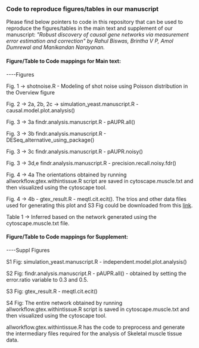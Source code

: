 ### Code to reproduce figures/tables in our manuscript
Please find below pointers to code in this repository that can be used to reproduce the figures/tables in the main text and supplement of our manuscript: _"Robust discovery of causal gene networks via measurement error estimation and correction" by Rahul Biswas, Brintha V P, Amol Dumrewal and Manikandan Narayanan._

#### Figure/Table to Code mappings for Main text:

----Figures

Fig. 1 -> shotnoise.R - Modeling of shot noise using Poisson distribution in the Overview figure

Fig. 2 -> 2a, 2b, 2c -> simulation_yeast.manuscript.R - causal.model.plot.analysis()

Fig. 3 -> 3a findr.analysis.manuscript.R - pAUPR.all()

Fig. 3 -> 3b findr.analysis.manuscript.R - DESeq_alternative_using_package()

Fig. 3 -> 3c findr.analysis.manuscript.R - pAUPR.noisy()

Fig. 3 -> 3d,e findr.analysis.manuscript.R - precision.recall.noisy.fdr()

Fig. 4 -> 4a The orientations obtained by running allworkflow.gtex.withintissue.R script are saved in cytoscape.muscle.txt and then visualized using the cytoscape tool. 

Fig. 4 -> 4b - gtex_result.R - meqtl.cit.ecit(). The trios and other data files used for generating this plot and S3 Fig could be downloaded from this [link](https://drive.google.com/file/d/1y8vNrmRs2nTe77ekyLEqZapdeLEtG49p/view?usp=sharing).

Table 1 -> Inferred based on the network generated using the cytoscape.muscle.txt file.

#### Figure/Table to Code mappings for Supplement:

----Suppl Figures

S1 Fig: simulation_yeast.manuscript.R - independent.model.plot.analysis()

S2 Fig: findr.analysis.manuscript.R - pAUPR.all() - obtained by setting the error.ratio variable to 0.3 and 0.5.

S3 Fig: gtex_result.R - meqtl.cit.ecit()

S4 Fig: The entire network obtained by running allworkflow.gtex.withintissue.R script is saved in cytoscape.muscle.txt and then visualized using the cytoscape tool.

allworkflow.gtex.withintissue.R has the code to preprocess and generate the intermediary files required for the analysis of Skeletal muscle tissue data. 


